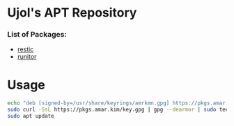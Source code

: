 # Ujol's APT Repository

### List of Packages:
- [restic](https://github.com/restic/restic)
- [runitor](https://github.com/bdd/runitor)

# Usage
```bash
echo "deb [signed-by=/usr/share/keyrings/amrkmn.gpg] https://pkgs.amar.kim/apt stable main" | sudo tee /etc/apt/sources.list.d/amrkmn.list >/dev/null
sudo curl -SsL https://pkgs.amar.kim/key.gpg | gpg --dearmor | sudo tee /usr/share/keyrings/amrkmn.gpg >/dev/null
sudo apt update
```
